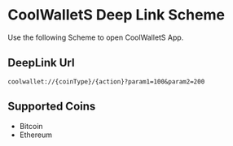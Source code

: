 # CoolWalletS Deep Link Scheme

Use the following Scheme to open CoolWalletS App.

## DeepLink Url

```url
coolwallet://{coinType}/{action}?param1=100&param2=200
```

## Supported Coins

* Bitcoin
* Ethereum
